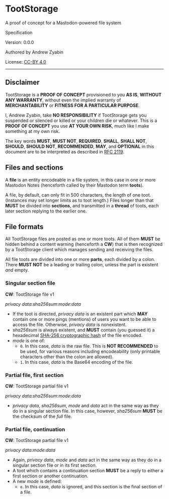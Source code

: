 # TootStorage

A proof of concept for a Mastodon-powered file system

Specification

Version: 0.0.0

Authored by Andrew Zyabin

License: <a rel="license" href="https://creativecommons.org/licenses/by/4.0/">CC-BY 4.0</a>

* * *

## Disclaimer

TootStorage is a **PROOF OF CONCEPT** provisioned to you **AS IS**, **WITHOUT ANY WARRANTY**, without even the implied warranty of **MERCHANTABILITY** or **FITNESS FOR A PARTICULAR PURPOSE**.

I, Andrew Zyabin, take **NO RESPONSIBILITY** if TootStorage gets you suspended or silenced or killed or your children die or whatever. This is a **PROOF OF CONCEPT** you use **AT YOUR OWN RISK**, much like I make something at my own risk.

The key words **MUST**, **MUST NOT**, **REQUIRED**, **SHALL**, **SHALL NOT**, **SHOULD**, **SHOULD NOT**, **RECOMMENDED**, **MAY**, and **OPTIONAL** in this document are to be interpreted as described in [RFC 2119](https://tools.ietf.org/rfc/rfc2119.txt).

## Files and sections

A **file** is an entity encodeable in a file system, in this case in one or more Mastodon Notes (henceforth called by their Mastodon term **toots**).

A file, by default, can only fit in 500 characters, the length of one toot. (Instances may set longer limits as to toot length.) Files longer than that **MUST** be divided into **sections**, and transmitted in a **thread** of toots, each later section replying to the earlier one.

## File formats

All TootStorage files are posted as one or more toots. All of them **MUST** be hidden behind a content warning (henceforth a **CW**) that is then recognized by a TootStorage client which manages sending and receiving the files.

All file toots are divided into one or more **parts**, each divided by a colon. There **MUST NOT** be a leading or trailing colon, unless the part is existent *and* empty.

### Singular section file

**CW**: TootStorage file v1

*privacy data*:*sha256sum*:*mode*:*data*

- If the toot is directed, *privacy data* is an existent part which **MAY** contain one or more pings (mentions) of users you want to be able to access the file. Otherwise, *privacy data* is nonexistent.
- *sha256sum* is always existent, and **MUST** contain (you guessed it) a hexadecimal [SHA-256 cryptographic hash](https://tools.ietf.org/rfc/rfc6234.txt) of the file encoded.
- *mode* is one of:
  - `0`. In this case, *data* is the raw file. This is **NOT RECOMMENDED** to be used, for various reasons including encodeability (only printable characters other than the colon are allowed).
  - `1`. In this case, *data* is the Base64 encoding of the file.

### Partial file, first section

**CW**: TootStorage partial file v1

*privacy data*:*sha256sum*:*mode*:*data*

- *privacy data*, *sha256sum*, *mode* and *data* act in the same way as they do in a singular section file. In this case, however, *sha256sum* **MUST** be the checksum of the *full* file.

### Partial file, continuation

**CW**: TootStorage partial file v1

*privacy data*:*mode*:*data*

- Again, *privacy data*, *mode* and *data* act in the same way as they do in a singular section file or in its first section.
- A toot which contains a continuation section **MUST** be a reply to either a first section or another continuation.
- A new *mode* is defined:
  - `e`. In this case, *data* is ignored, and this section is the final section of a file.
